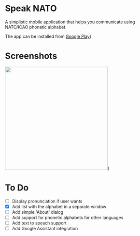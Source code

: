 # Speak NATO

A simplistic mobile application that helps you communicate using NATO/ICAO phonetic alphabet.

The app can be installed from <a href="https://play.google.com/store/apps/details?id=ua.rv.sashko.speaknato">Google Play</a>)

# Screenshots

<img src="https://lh3.googleusercontent.com/R9RtD3BdyPFuh6Jaf3GmdAtVKLRPU8Qfr6Hy8qD4EuhoNIo-z2eAy-esUCuLxuiA=h900-rw" width="340" /></img>)

# To Do

- [ ] Display pronunciation if user wants
- [x] Add list with the alphabet in a separate window
- [ ] Add simple 'About' dialog
- [ ] Add support for phonetic alphabets for other languages
- [ ] Add text to speach support
- [ ] Add Google Assistant integration
